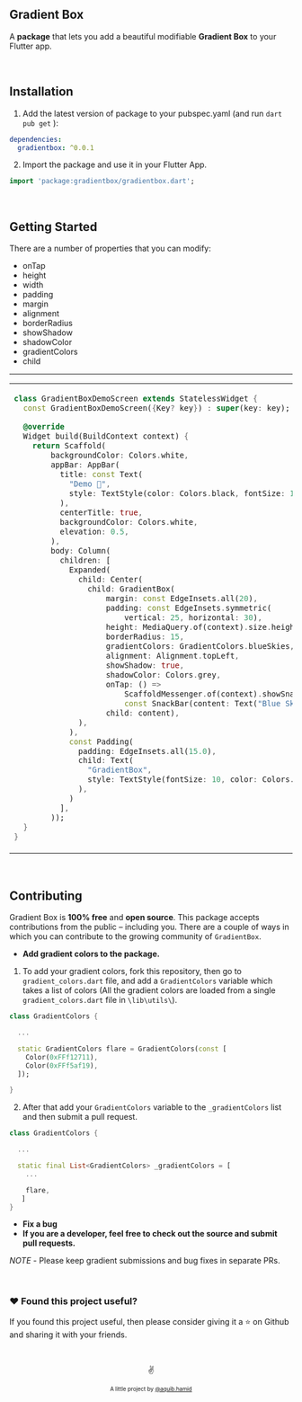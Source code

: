 ## Gradient Box

A **package** that lets you add a beautiful modifiable **Gradient Box** to your Flutter app.

&nbsp;

## Installation

1. Add the latest version of package to your pubspec.yaml (and run `dart pub get` ):

```yaml
dependencies:
  gradientbox: ^0.0.1
```

2. Import the package and use it in your Flutter App.

```dart
import 'package:gradientbox/gradientbox.dart';
```

&nbsp;

## Getting Started

There are a number of properties that you can modify:

- onTap
- height
- width
- padding
- margin
- alignment
- borderRadius
- showShadow
- shadowColor
- gradientColors
- child

<hr>
<table>
<tr>
<td>

```dart
class GradientBoxDemoScreen extends StatelessWidget {
  const GradientBoxDemoScreen({Key? key}) : super(key: key);

  @override
  Widget build(BuildContext context) {
    return Scaffold(
        backgroundColor: Colors.white,
        appBar: AppBar(
          title: const Text(
            "Demo 💯",
            style: TextStyle(color: Colors.black, fontSize: 14),
          ),
          centerTitle: true,
          backgroundColor: Colors.white,
          elevation: 0.5,
        ),
        body: Column(
          children: [
            Expanded(
              child: Center(
                child: GradientBox(
                    margin: const EdgeInsets.all(20),
                    padding: const EdgeInsets.symmetric(
                        vertical: 25, horizontal: 30),
                    height: MediaQuery.of(context).size.height * 0.25,
                    borderRadius: 15,
                    gradientColors: GradientColors.blueSkies,
                    alignment: Alignment.topLeft,
                    showShadow: true,
                    shadowColor: Colors.grey,
                    onTap: () =>
                        ScaffoldMessenger.of(context).showSnackBar(
                        const SnackBar(content: Text("Blue Skies"))),
                    child: content),
              ),
            ),
            const Padding(
              padding: EdgeInsets.all(15.0),
              child: Text(
                "GradientBox",
                style: TextStyle(fontSize: 10, color: Colors.blue),
              ),
            )
          ],
        ));
  }
}
```

</td>
<td>
<img src="https://i.ibb.co/T8mGjLS/Screenshot-1655502524.png" width="100%" height="100%"  alt="demo" border="0" />
</td>
</tr>
</table>

&nbsp;

## Contributing

Gradient Box is **100% free** and **open source**. This package accepts contributions from the public &ndash; including you. There are a couple of ways in which you can contribute to the growing community of `GradientBox`.

- **Add gradient colors to the package.**

1. To add your gradient colors, fork this repository, then go to `gradient_colors.dart` file, and add a `GradientColors` variable which takes a list of colors (All the gradient colors are loaded from a single `gradient_colors.dart` file in `\lib\utils\`).

```dart
class GradientColors {

  ...

  static GradientColors flare = GradientColors(const [
    Color(0xFFf12711),
    Color(0xFFf5af19),
  ]);

}

```

2. After that add your `GradientColors` variable to the `_gradientColors` list and then submit a pull request.

```dart
class GradientColors {

  ...

  static final List<GradientColors> _gradientColors = [
    ...

    flare,
   ]
}

```

- **Fix a bug**
- **If you are a developer, feel free to check out the source and submit pull requests.**

_NOTE_ - Please keep gradient submissions and bug fixes in separate PRs.

&nbsp;

### ❤️ Found this project useful?

If you found this project useful, then please consider giving it a ⭐ on Github and sharing it with your friends.

&nbsp;

<p align="center">✌️</p>
<p align="center">
<sub><sup>A little project by <a href="https://www.instagram.com/aquib.hamid/">@aquib.hamid</a></sup></sub>
</p>
